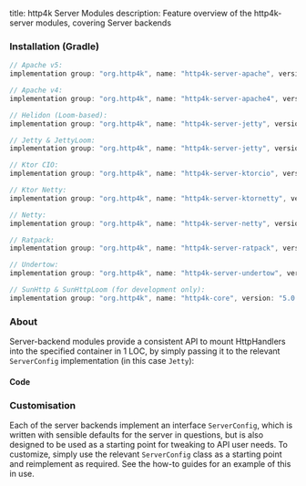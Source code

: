 title: http4k Server Modules
description: Feature overview of the http4k-server modules, covering Server backends

### Installation (Gradle)

```groovy
// Apache v5: 
implementation group: "org.http4k", name: "http4k-server-apache", version: "5.0.0.0"

// Apache v4: 
implementation group: "org.http4k", name: "http4k-server-apache4", version: "5.0.0.0"

// Helidon (Loom-based): 
implementation group: "org.http4k", name: "http4k-server-jetty", version: "5.0.0.0"

// Jetty & JettyLoom: 
implementation group: "org.http4k", name: "http4k-server-jetty", version: "5.0.0.0"

// Ktor CIO: 
implementation group: "org.http4k", name: "http4k-server-ktorcio", version: "5.0.0.0"

// Ktor Netty: 
implementation group: "org.http4k", name: "http4k-server-ktornetty", version: "5.0.0.0"

// Netty: 
implementation group: "org.http4k", name: "http4k-server-netty", version: "5.0.0.0"

// Ratpack: 
implementation group: "org.http4k", name: "http4k-server-ratpack", version: "5.0.0.0"

// Undertow: 
implementation group: "org.http4k", name: "http4k-server-undertow", version: "5.0.0.0"

// SunHttp & SunHttpLoom (for development only): 
implementation group: "org.http4k", name: "http4k-core", version: "5.0.0.0"
```

### About
Server-backend modules provide a consistent API to mount HttpHandlers into the specified container in 1 LOC, by 
simply passing it to the relevant `ServerConfig` implementation (in this case `Jetty`):

#### Code [<img class="octocat"/>](https://github.com/http4k/http4k/blob/master/src/docs/guide/reference/servers/example_http.kt)

<script src="https://gist-it.appspot.com/https://github.com/http4k/http4k/blob/master/src/docs/guide/reference/servers/example_http.kt"></script>

### Customisation
Each of the server backends implement an interface `ServerConfig`, which is written with sensible defaults for the server in questions, 
but is also designed to be used as a starting point for tweaking to API user needs. To customize, simply use the relevant `ServerConfig` 
class as a starting point and reimplement as required. See the how-to guides for an example of this in use.
